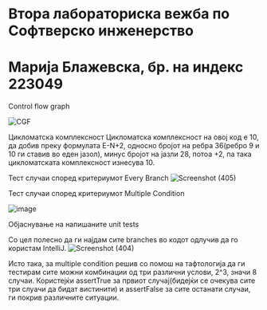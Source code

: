 # Втора лабораториска вежба по Софтверско инженерство
# Марија Блажевска, бр. на индекс 223049
Control flow graph


![CGF](https://github.com/marijablazevskaa/SI_2024_lab2_223049/assets/138380083/35d5706f-c02a-4e78-b86f-4baa5c94f3a5)


Цикломатска комплексност
Цикломатска комплексност на овој код е 10, да добив преку формулата E-N+2, односно бројот на ребра 36(ребро 9 и 10 ги ставив во еден јазол), минус бројот на јазли 28, потоа +2, па така цикломатската комплексност изнесува 10.

Тест случаи според критериумот Every Branch
![Screenshot (405)](https://github.com/marijablazevskaa/SI_2024_lab2_223049/assets/138380083/63a976b6-a884-496a-a44c-3100710e63a5)



Тест случаи според критериумот Multiple Condition

![image](https://github.com/marijablazevskaa/SI_2024_lab2_223049/assets/138380083/df71c963-ff09-4b63-88f1-da7cae4f5a3d)


Објаснување на напишаните unit tests

Со цел полесно да ги најдам сите branches во кодот одлучив да го користам IntelliJ.
![Screenshot (404)](https://github.com/marijablazevskaa/SI_2024_lab2_223049/assets/138380083/1bdbf67c-c74e-4941-83d0-d5146bbbade2)



Исто така, за multiple condition решив со помош на тафтологија да ги тестирам сите можни комбинации од три различни услови, 2^3, значи 8 случаи. Користејќи assertTrue за првиот случај(бидејќи се очекува сите три слуачи да бидат вистинити) и assertFalse за сите останати случаи, ги покрив различните ситуации.



